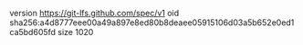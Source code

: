 version https://git-lfs.github.com/spec/v1
oid sha256:a4d8777eee00a49a897e8ed80b8deaee05915106d03a5b652e0ed1ca5bd605fd
size 1020
